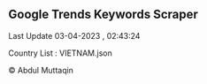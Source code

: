 

## Google Trends Keywords Scraper 
 
Last Update 03-04-2023 , 02:43:24

Country List :
VIETNAM.json



© Abdul Muttaqin 
